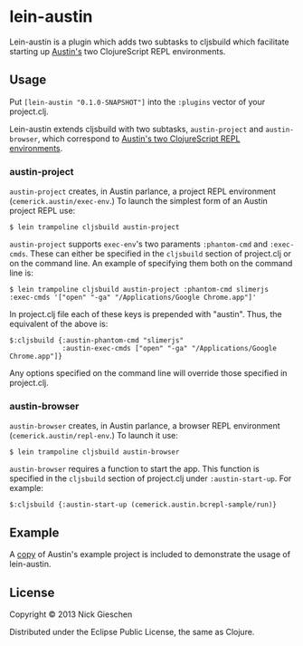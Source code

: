 # lein-austin

Lein-austin is a plugin which adds two subtasks to cljsbuild which facilitate starting up [Austin's](https://github.com/cemerick/austin) two ClojureScript REPL environments.

## Usage

Put `[lein-austin "0.1.0-SNAPSHOT"]` into the `:plugins` vector of your project.clj.

Lein-austin extends cljsbuild with two subtasks, `austin-project` and `austin-browser`, which correspond to [Austin's two ClojureScript REPL environments](https://github.com/cemerick/austin#usage).

### austin-project

`austin-project` creates, in Austin parlance, a project REPL environment (`cemerick.austin/exec-env`.) To launch the simplest form of an Austin project REPL use:

    $ lein trampoline cljsbuild austin-project

`austin-project` supports `exec-env`'s two paraments `:phantom-cmd` and `:exec-cmds`. These can either be specified in the `cljsbuild` section of project.clj or on the command line. An example of specifying them both on the command line is:

    $ lein trampoline cljsbuild austin-project :phantom-cmd slimerjs :exec-cmds '["open" "-ga" "/Applications/Google Chrome.app"]'

In project.clj file each of these keys is prepended with "austin". Thus, the equivalent of the above is:

    $:cljsbuild {:austin-phantom-cmd "slimerjs"
                 :austin-exec-cmds ["open" "-ga" "/Applications/Google Chrome.app"]}
                 
Any options specified on the command line will override those specified in project.clj.                 
                 
### austin-browser

`austin-browser` creates, in Austin parlance, a browser REPL environment (`cemerick.austin/repl-env`.) To launch it use:

    $ lein trampoline cljsbuild austin-browser
    
`austin-browser` requires a function to start the app. This function is specified in the `cljsbuild` section of project.clj under `:austin-start-up`. For example:

    $:cljsbuild {:austin-start-up (cemerick.austin.bcrepl-sample/run)}


## Example

A [copy](https://github.com/nickgieschen/lein-austin/tree/master/browser-connected-repl-sample) of Austin's example project is included to demonstrate the usage of lein-austin.

## License

Copyright © 2013 Nick Gieschen

Distributed under the Eclipse Public License, the same as Clojure.

